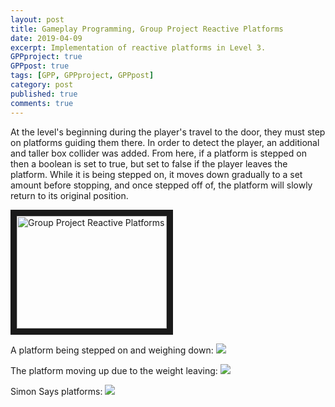```yaml
---
layout: post
title: Gameplay Programming, Group Project Reactive Platforms
date: 2019-04-09
excerpt: Implementation of reactive platforms in Level 3.
GPPproject: true
GPPpost: true
tags: [GPP, GPPproject, GPPpost]
category: post
published: true
comments: true
---
```

At the level's beginning during the player's travel to the door, they must step on platforms guiding them there. In order to detect the player, an additional and taller box collider was added. From here, if a platform is stepped on then a boolean is set to true, but set to false if the player leaves the platform. While it is being stepped on, it moves down gradually to a set amount before stopping, and once stepped off of, the platform will slowly return to its original position.


<a href="http://www.youtube.com/watch?feature=player_embedded&v=1yAt0jrCz4s" target="_blank"><img src="http://img.youtube.com/vi/1yAt0jrCz4s/0.jpg" alt="Group Project Reactive Platforms" width="240" height="180" border="10" /></a>

A platform being stepped on and weighing down:
<a href="https://i.imgur.com/JLW3hGM.jpg"><img src="https://i.imgur.com/JLW3hGM.jpg"></a>

The platform moving up due to the weight leaving:
<a href="https://i.imgur.com/EGbcfLg.jpg"><img src="https://i.imgur.com/EGbcfLg.jpg"></a>

Simon Says platforms:
<a href="https://i.imgur.com/M0hfNuo.jpg"><img src="https://i.imgur.com/M0hfNuo.jpg"></a>
